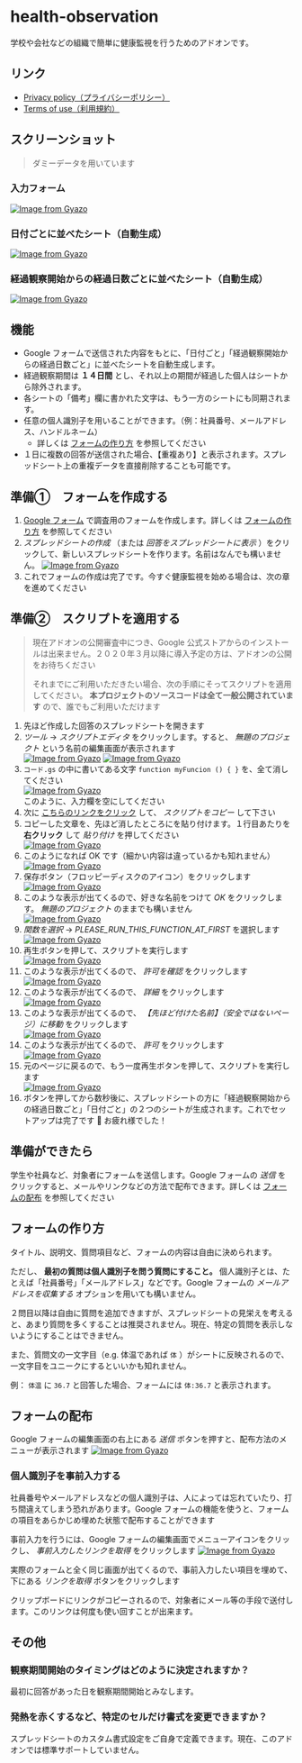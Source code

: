 # health-observation

学校や会社などの組織で簡単に健康監視を行うためのアドオンです。

## リンク

- [Privacy policy（プライバシーポリシー）](https://teramotodaiki.github.io/health-observation/PRIVACY_POLICY)
- [Terms of use（利用規約）](https://teramotodaiki.github.io/health-observation/TERMS_OF_USE)


## スクリーンショット

> ダミーデータを用いています

### 入力フォーム
[![Image from Gyazo](https://i.gyazo.com/78ca77ee2cb2816dfbbc3ec9427fc1bd.png)](https://gyazo.com/78ca77ee2cb2816dfbbc3ec9427fc1bd)

### 日付ごとに並べたシート（自動生成）
[![Image from Gyazo](https://i.gyazo.com/6635b05c61f2eeeb4fcbf6d4353abe6b.png)](https://gyazo.com/6635b05c61f2eeeb4fcbf6d4353abe6b)

### 経過観察開始からの経過日数ごとに並べたシート（自動生成）
[![Image from Gyazo](https://i.gyazo.com/195055d32c834f52bf91ec4ead0ae9e1.png)](https://gyazo.com/195055d32c834f52bf91ec4ead0ae9e1)


## 機能

- Google フォームで送信された内容をもとに、「日付ごと」「経過観察開始からの経過日数ごと」に並べたシートを自動生成します。
- 経過観察期間は **１４日間** とし、それ以上の期間が経過した個人はシートから除外されます。
- 各シートの「備考」欄に書かれた文字は、もう一方のシートにも同期されます。
- 任意の個人識別子を用いることができます。（例：社員番号、メールアドレス、ハンドルネーム）
  - 詳しくは [フォームの作り方](#フォームの作り方) を参照してください
- １日に複数の回答が送信された場合、【重複あり】と表示されます。スプレッドシート上の重複データを直接削除することも可能です。

## 準備①　フォームを作成する

1. [Google フォーム](https://www.google.com/intl/ja_jp/forms/about/) で調査用のフォームを作成します。詳しくは [フォームの作り方](#フォームの作り方) を参照してください
2. *スプレッドシートの作成* （または *回答をスプレッドシートに表示* ）をクリックして、新しいスプレッドシートを作ります。名前はなんでも構いません。
  [![Image from Gyazo](https://i.gyazo.com/fe67df9733dd396f29d5ba12eae0df22.png)](https://gyazo.com/fe67df9733dd396f29d5ba12eae0df22)
3. これでフォームの作成は完了です。今すぐ健康監視を始める場合は、次の章を進めてください

## 準備②　スクリプトを適用する

> 現在アドオンの公開審査中につき、Google 公式ストアからのインストールは出来ません。２０２０年３月以降に導入予定の方は、アドオンの公開をお待ちください
>
> それまでにご利用いただきたい場合、次の手順にそってスクリプトを適用してください。 **本プロジェクトのソースコードは全て一般公開されています** ので、誰でもご利用いただけます


1. 先ほど作成した回答のスプレッドシートを開きます
1. *ツール* → *スクリプトエディタ* をクリックします。すると、 *無題のプロジェクト* という名前の編集画面が表示されます  
  [![Image from Gyazo](https://i.gyazo.com/a228eb33aa745a804c63dc280a669898.png)](https://gyazo.com/a228eb33aa745a804c63dc280a669898)
  [![Image from Gyazo](https://i.gyazo.com/fbf55e32d5fb07202f760e199e32a7cf.png)](https://gyazo.com/fbf55e32d5fb07202f760e199e32a7cf)
1. `コード.gs` の中に書いてある文字 `function myFuncion () { }` を、全て消してください  
  [![Image from Gyazo](https://i.gyazo.com/f3c5fad98ff2a20bbebeb1d3c88bd4d5.png)](https://gyazo.com/f3c5fad98ff2a20bbebeb1d3c88bd4d5)  
  このように、入力欄を空にしてください
1. 次に [こちらのリンクをクリック](https://teramotodaiki.github.io/health-observation/copy-the-script) して、 *スクリプトをコピー* して下さい
1. コピーした文章を、先ほど消したところにを貼り付けます。１行目あたりを **右クリック** して *貼り付け* を押してください  
  [![Image from Gyazo](https://i.gyazo.com/c7d4b30546797935a056e5382c4a4411.png)](https://gyazo.com/c7d4b30546797935a056e5382c4a4411)
1. このようになれば OK です（細かい内容は違っているかも知れません）  
  [![Image from Gyazo](https://i.gyazo.com/e7656febd64d58312dbc85705780367f.png)](https://gyazo.com/e7656febd64d58312dbc85705780367f)
1. 保存ボタン（フロッピーディスクのアイコン）をクリックします  
  [![Image from Gyazo](https://i.gyazo.com/a491941f3fa68d226330c1f3215a6ba7.png)](https://gyazo.com/a491941f3fa68d226330c1f3215a6ba7)
1. このような表示が出てくるので、好きな名前をつけて *OK* をクリックします。 *無題のプロジェクト* のままでも構いません  
  [![Image from Gyazo](https://i.gyazo.com/85457b6769b4f498b32f43a4d7cdebf9.png)](https://gyazo.com/85457b6769b4f498b32f43a4d7cdebf9)
1. *関数を選択* → *PLEASE_RUN_THIS_FUNCTION_AT_FIRST* を選択します
  [![Image from Gyazo](https://i.gyazo.com/cfc4a12557d930ac13a5a28f5df8db19.png)](https://gyazo.com/cfc4a12557d930ac13a5a28f5df8db19)
1. 再生ボタンを押して、スクリプトを実行します  
  [![Image from Gyazo](https://i.gyazo.com/10e48ffa96f837f3e7938f7e6db4337b.png)](https://gyazo.com/10e48ffa96f837f3e7938f7e6db4337b)
1. このような表示が出てくるので、 *許可を確認* をクリックします  
  [![Image from Gyazo](https://i.gyazo.com/bb5784696ab3050de4cd8084085bbcfd.png)](https://gyazo.com/bb5784696ab3050de4cd8084085bbcfd)
1. このような表示が出てくるので、 *詳細* をクリックします  
  [![Image from Gyazo](https://i.gyazo.com/326bcceffcbffb199cfeb18dd034168b.png)](https://gyazo.com/326bcceffcbffb199cfeb18dd034168b)
1. このような表示が出てくるので、 *【先ほど付けた名前】（安全ではないページ）に移動* をクリックします  
  [![Image from Gyazo](https://i.gyazo.com/9df67a3fd55879d0d1ddc67ccde71296.png)](https://gyazo.com/9df67a3fd55879d0d1ddc67ccde71296)
1. このような表示が出てくるので、 *許可* をクリックします
  [![Image from Gyazo](https://i.gyazo.com/6fa2f90913226edf4d4921fb59a30333.png)](https://gyazo.com/6fa2f90913226edf4d4921fb59a30333)
1. 元のページに戻るので、もう一度再生ボタンを押して、スクリプトを実行します  
  [![Image from Gyazo](https://i.gyazo.com/10e48ffa96f837f3e7938f7e6db4337b.png)](https://gyazo.com/10e48ffa96f837f3e7938f7e6db4337b)
1. ボタンを押してから数秒後に、スプレッドシートの方に「経過観察開始からの経過日数ごと」「日付ごと」の２つのシートが生成されます。これでセットアップは完了です 🎉 お疲れ様でした！

## 準備ができたら

学生や社員など、対象者にフォームを送信します。Google フォームの *送信* をクリックすると、メールやリンクなどの方法で配布できます。詳しくは [フォームの配布](#フォームの配布) を参照してください

## フォームの作り方

タイトル、説明文、質問項目など、フォームの内容は自由に決められます。

ただし、 **最初の質問は個人識別子を問う質問にすること。** 個人識別子とは、たとえば「社員番号」「メールアドレス」などです。Google フォームの *メールアドレスを収集する* オプションを用いても構いません。

２問目以降は自由に質問を追加できますが、スプレッドシートの見栄えを考えると、あまり質問を多くすることは推奨されません。現在、特定の質問を表示しないようにすることはできません。

また、質問文の一文字目（e.g. 体温であれば `体` ）がシートに反映されるので、一文字目をユニークにするといいかも知れません。

例： `体温` に `36.7` と回答した場合、フォームには `体:36.7` と表示されます。

## フォームの配布

Google フォームの編集画面の右上にある *送信* ボタンを押すと、配布方法のメニューが表示されます
[![Image from Gyazo](https://i.gyazo.com/2fedef0720f2b4c86f2650fbb1c08d0c.png)](https://gyazo.com/2fedef0720f2b4c86f2650fbb1c08d0c)

### 個人識別子を事前入力する

社員番号やメールアドレスなどの個人識別子は、人によっては忘れていたり、打ち間違えてしまう恐れがあります。Google フォームの機能を使うと、フォームの項目をあらかじめ埋めた状態で配布することができます

事前入力を行うには、Google フォームの編集画面でメニューアイコンをクリックし、 *事前入力したリンクを取得* をクリックします
[![Image from Gyazo](https://i.gyazo.com/258269274d8abd6aaafe5fa7c3f719f3.png)](https://gyazo.com/258269274d8abd6aaafe5fa7c3f719f3)

実際のフォームと全く同じ画面が出てくるので、事前入力したい項目を埋めて、下にある *リンクを取得* ボタンをクリックします

クリップボードにリンクがコピーされるので、対象者にメール等の手段で送付します。このリンクは何度も使い回すことが出来ます。



## その他

### 観察期間開始のタイミングはどのように決定されますか？

最初に回答があった日を観察期間開始とみなします。

### 発熱を赤くするなど、特定のセルだけ書式を変更できますか？

スプレッドシートのカスタム書式設定をご自身で定義できます。現在、このアドオンでは標準サポートしていません。

